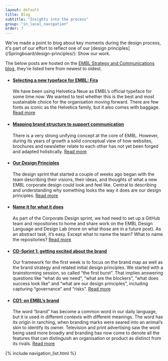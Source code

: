 ```yaml
---
layout: default
title: Blog
subtitle: "Insights into the process"
group: "in_local_navigation"
order: 7
---
```


<p class="lead" markdown="1">We've made a point to blog about key moments during the design process, it's part of our effort to reflect one of our [design principles](/Springboard/design-principles/): Show our work.</p>

The below posts are hosted on the [EMBL Strategy and Communications blog](https://blogs.embl.org/communications/), they're listed here from newest to oldest.

- #### [Selecting a new typeface for EMBL: Fira](https://blogs.embl.org/communications/2017/07/17/selecting-a-new-typeface-for-embl-fira/)
  We have been using Helvetica Neue as EMBL’s official typeface for some time now. We wanted to test whether this is the best and most sustainable choice for the organisation moving forward. There are few fonts as iconic as the Helvetica family, but it also comes with baggage. [Read more](https://blogs.embl.org/communications/2017/07/17/selecting-a-new-typeface-for-embl-fira/)

- #### [Mapping brand structure to support communication](https://blogs.embl.org/communications/2017/07/11/mapping-brand-structure-to-support-communication/)
  There is a very strong unifying concept at the core of EMBL. However, during its years of growth a solid conceptual view of how websites, brochures and newsletter relate to each other has not yet been forged and adapted holistically. [Read more](https://blogs.embl.org/communications/2017/07/11/mapping-brand-structure-to-support-communication/)

- #### [Our Design Principles](https://blogs.embl.org/communications/2017/07/10/our-design-principles/)
  The design sprint that started a couple of weeks ago began with the team describing their visions, their ideas, and thoughts of what a new EMBL corporate design could look and feel like. Central to describing and understanding why something looks the way it does are our design principles. [Read more](https://blogs.embl.org/communications/2017/07/10/our-design-principles/)

- #### [Name it for what it does](https://blogs.embl.org/communications/2017/07/05/name-it-for-what-it-does/)
  As part of the Corporate Design sprint, we had need to set up a GitHub team and repositories to home and share work on the EMBL Design Language and Design Lab (more on what those are in a future post). As an abstract task, it’s easy. Except what to name the team? What to name the repositories? [Read more](https://blogs.embl.org/communications/2017/07/05/name-it-for-what-it-does/)
- #### [CD-Sprint 1: getting excited about the brand](https://blogs.embl.org/communications/2017/07/03/cd-sprint-1-getting-excited-about-the-brand/)
  Our framework for the first week is to focus on the brand map as well as the brand strategy and related initial design principles. We started with a brainstorming session, so called “the first burst”. That implies answering questions like “what do we need”, “what are the blockers”, “what does success look like” and “what are our design principles”, including capturing “governance” and “risks”. [Read more](https://blogs.embl.org/communications/2017/07/03/cd-sprint-1-getting-excited-about-the-brand/)
- #### [CD1: on EMBL’s brand](https://blogs.embl.org/communications/2017/06/26/cd1-on-embls-brand/)
  The word “brand” has become a common word in our daily language, but it is used in different contexts with different meanings. The word has its origin in ranching, when branding marks were seared into an animal’s skin to identify its owner. Television and print advertising saw the word being used more broadly and branding has now come to denote all the features that can distinguish an organisation or product as distinct from its rivals. [Read more](https://blogs.embl.org/communications/2017/06/26/cd1-on-embls-brand/)

{% include navigation_list.html %}
